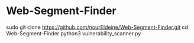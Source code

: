 # Web-Segment-Finder 
sudo git clone https://github.com/nourEldeine/Web-Segment-Finder.git
cd Web-Segment-Finder
python3 vulnerability_scanner.py
